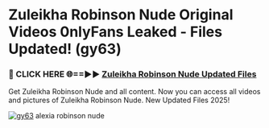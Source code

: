 # Zuleikha Robinson Nude Original Videos 0nlyFans Leaked - Files Updated! (gy63)

<h3>🔴 CLICK HERE 🌐==►► <a href="https://tinyurl.com/yc6ubb5a" rel="nofollow">Zuleikha Robinson Nude Updated Files</a></h3>

Get Zuleikha Robinson Nude and all content. Now you can access all videos and pictures of Zuleikha Robinson Nude. New Updated Files 2025!

[![gy63](https://i.imgur.com/7eu0CRL.gif)](https://tinyurl.com/yc6ubb5a)
alexia robinson nude